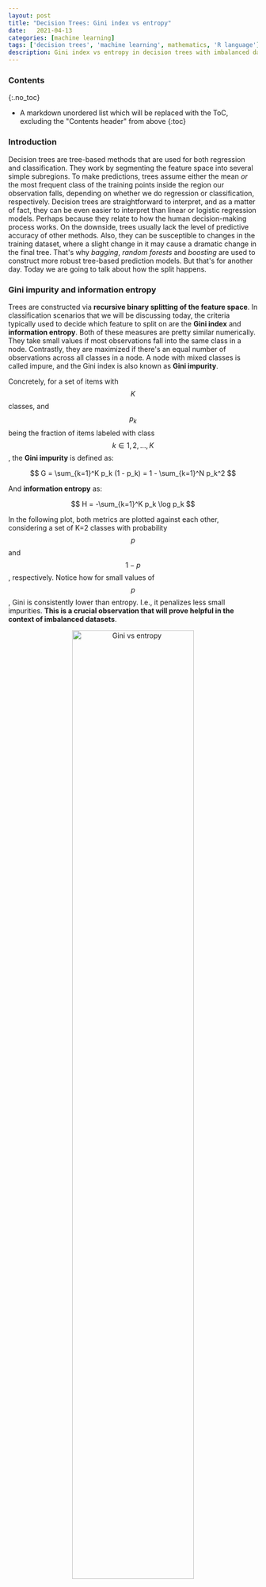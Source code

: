 ```yaml
---
layout: post
title: "Decision Trees: Gini index vs entropy"
date:   2021-04-13
categories: [machine learning]
tags: ['decision trees', 'machine learning', mathematics, 'R language']
description: Gini index vs entropy in decision trees with imbalanced datasets 
---
```


### Contents
{:.no_toc}

* A markdown unordered list which will be replaced with the ToC, excluding the "Contents header" from above
{:toc}

### Introduction
Decision trees are tree-based methods that are used for both regression and classification. They work by segmenting the feature space into several simple subregions. To make predictions, trees assume either the mean *or* the most frequent class of the training points inside the region our observation falls, depending on whether we do regression or classification, respectively. Decision trees are straightforward to interpret, and as a matter of fact, they can be even easier to interpret than linear or logistic regression models. Perhaps because they relate to how the human decision-making process works. On the downside, trees usually lack the level of predictive accuracy of other methods. Also, they can be susceptible to changes in the training dataset, where a slight change in it may cause a dramatic change in the final tree. That's why *bagging*, *random forests* and *boosting* are used to construct more robust tree-based prediction models. But that's for another day. Today we are going to talk about how the split happens.

### Gini impurity and information entropy
Trees are constructed via **recursive binary splitting of the feature space**. In classification scenarios that we will be discussing today, the criteria typically used to decide which feature to split on are the **Gini index** and **information entropy**. Both of these measures are pretty similar numerically. They take small values if most observations fall into the same class in a node. Contrastly, they are maximized if there's an equal number of observations across all classes in a node. A node with mixed classes is called impure, and the Gini index is also known as **Gini impurity**.

Concretely, for a set of items with $$K$$ classes, and $$p_k$$ being the fraction of items labeled with class $$k\in {1,2,\ldots,K}$$, the **Gini impurity** is defined as:

$$
G = \sum_{k=1}^K p_k (1 - p_k) = 1 - \sum_{k=1}^N p_k^2
$$

And **information entropy** as:

$$
H = -\sum_{k=1}^K p_k \log p_k
$$

In the following plot, both metrics are plotted against each other, considering a set of K=2 classes with probability $$p$$ and $$1-p$$, respectively. Notice how for small values of $$p$$, Gini is consistently lower than entropy. I.e., it penalizes less small impurities. **This is a crucial observation that will prove helpful in the context of imbalanced datasets**.

<p align="center">
<img style="width: 70%; height: 70%" src="{{ site.url }}/images/decision_trees/gini_vs_entropy.png" alt="Gini vs entropy">
</p>

The Gini index is used by the CART (classification and regression tree) algorithm, whereas information gain via entropy reduction is used by algorithms like [C4.5](https://en.wikipedia.org/wiki/C4.5_algorithm). In the following image, we see a part of a decision tree for predicting whether a person receiving a loan will be able to pay it back. The left node is an example of a low impurity node since most of the observations fall into the same class. Contrast this with the node on the right where observations of different classes are mixed in.

<p align="center">
<img style="width: 70%; height: 70%" src="{{ site.url }}/images/decision_trees/pure_vs_impure_node.png" alt="Decision trees: pure vs impure nodes">
</p>

Image taken from "Provost, Foster; Fawcett, Tom. Data Science for Business: What You Need to Know about Data Mining and Data-Analytic Thinking".

Let's calculate the **Gini impurity of the left node**:

$$
\begin{align}
G\left(\text{Balance < 50K}\right)
&= 1-\sum_{k=1}^{2} p_k^2 = 1-p_1^2 - p_2^2\\
&=1-\left(\frac{12}{13}\right)^2 -\left(\frac{1}{13}\right)^2
\simeq 0.14
\end{align} 
$$

And the **Gini impurity of the right node**:

$$
\begin{align}
G\left(\text{Balance} \ge \text{50K}\right)
&= 1-\sum_{k=1}^{2} p_k^2 = 1-p_1^2 - p_2^2\\
&=1-\left(\frac{4}{17}\right)^2 -\left(\frac{13}{17}\right)^2
\simeq 0.36
\end{align} 
$$

We notice that the left node has a lower Gini impurity index, which we'd expect since $$G$$ measures impurity, and the left node is purer relative to the right one. Let's calculate now the **entropy of the left node**:

$$
\begin{align}
H\left(\text{Balance < 50K}\right)
&= -\sum_{k=1}^{2} p_k \log{p}_k = -p_1 \log{p}_1 -p_2 \log{p}_2\\
&=-\frac{12}{13}\log\left(\frac{12}{13}\right) -\frac{1}{13}\log\left(\frac{1}{13}\right)
\simeq 0.27 nats
\end{align}
$$

Depending on whether we are using $$log_2$$ or $$log_e$$ in the entropy formula we get the result in *bits* or *nats*, respectively. For instance, here it's $$H \simeq 0.39 bits$$. Let's calculate the **entropy of the right node** as well:

$$
\begin{align}
H\left(\text{Balance}\ge\text{50K}\right)
&= -\sum_{k=1}^{2} p_k \log{p}_k = -p_1 \log{p}_1 -p_2 \log{p}_2\\
&=-\frac{4}{17}\log\left(\frac{4}{17}\right) -\frac{13}{17}\log\left(\frac{13}{17}\right)
\simeq 0.55 nats
\end{align} 
$$

Again, if we'd use base 2 in the entropy's logarithm, we'd get $$H \simeq 0.79 bits$$. Units aside, we see that the left node has lower entropy than the right one, which is expected since the left one is in a more *ordered* state and entropy measures *disorder*. So, it's $$H_\text{left} \simeq 0.27 nats$$ and  $$H_\text{right} \simeq 0.55 nats$$. **The various algorithms for assembling decision trees pick the next feature to split, so maximum impurity reduction is achieved.**

Let's calculate how much entropy is reduced by splitting on the "Balance" feature:

$$
\begin{align*}
H(\text{Parent}) &= -\frac{16}{30} \log\left(\frac{16}{30}\right) -\frac{14}{30}\log\left(\frac{14}{30}\right)\simeq 0.69nats\\
H(\text{Balance}) &= \frac{13}{30} \times 0.27 + \frac{17}{30} \times 0.55 \simeq 0.43nats
\end{align*}
$$

Therefore, the information gain by splitting on the "Balance" feature is:

$$
\text{IG} = H(\text{Parent}) - H(\text{Balance}) = 0.69 - 0.43 = 0.26nats
$$

If we were to choose among "Balance" and some other feature, say "Education", we would make up our mind based on the IG of both. If IG of "Balance" was 0.26 nats and IG of "Education" was 0.14 nats, we would pick the former to split.

So when do we use Gini impurity versus information gain via entropy reduction? Both metrics work more or less the same, and in only a few cases do the results differ considerably. Having said that, **there's a scenario where entropy might be more prudent: imbalanced datasets.**

### An example of an imbalanced dataset

The package [ROSE](https://cran.r-project.org/web/packages/ROSE/ROSE.pdf) comes with a built-in imbalanced dataset named *hacide*, consisting of *hacide.train* and *hacide.test*. The dataset has three variables in it for a total of $$N=10^3$$ observations. The *cls*, short for "class", is the response categorical variable, and $$x_1$$ and $$x_2$$ are the predictor variables. For building our classification trees, we will use the [rpart](https://cran.r-project.org/web/packages/rpart/rpart.pdf) package.

{% highlight R %}
{% raw %}
# Load the necessary libraries and the dataset 
library(ROSE)
library(rpart)
library(rpart.plot)
data(hacide)

# Check imbalance on training set
table(hacide.train$cls)
#
#   0   1 
# 980  20 
{% endraw %}
{% endhighlight %}

As you may see from the output above, this is a very imbalanced dataset. The vast majority, 980, of the 1000 observations belong to the "0" class, and only 20 belong to the "1" class. We will now fit a decision tree by using Gini as the split criterion.

{% highlight R %}
{% raw %}
# Use gini as the split criterion
tree.imb <- rpart(cls ~ ., data = hacide.train, parms = list(split = "gini"))
pred.tree.imb <- predict(tree.imb, newdata = hacide.test)
accuracy.meas(hacide.test$cls, pred.tree.imb[,2])
#
# Call: 
# accuracy.meas(response = hacide.test$cls, predicted = pred.tree.imb[, 2])
#
# Examples are labelled as positive when predicted is greater than 0.5 
#
# precision: 1.000
# recall: 0.200
# F: 0.167
{% endraw %}
{% endhighlight %}

Things don't look all that great. Although we have a perfect precision (reminder: Precision=TP/(TP+FP)), meaning that we don't have any false positives, our recall is very low (reminder: Recall=TP/(TP+FN), meaning that we have many false negatives. So basically, our classifier outputs pretty much always the majority class "0". F-metric also is very low. And this is the ROC curve which shows how horrible our performance is.

{% highlight R %}
{% raw %}
roc.curve(hacide.test$cls, pred.tree.imb[,2], plotit = T, main = "Gini index")
# Area under the curve (AUC): 0.600
{% endraw %}
{% endhighlight %}

<p align="center">
<img style="width: 70%; height: 70%" src="{{ site.url }}/images/decision_trees/gini_auc.png" alt="Gini vs entropy ROC curve">
</p>

So what did go wrong here? Let's take a look at the decision tree itself. Notice that the left node has 10 observations of the minority class and 979 of the dominant class. From the perspective of Gini impurity index that's a very pure node, because $$G_L = 1 - (10/989)^2 - (979/989)^2 \simeq 0.02$$. The same applies, albeit to a lesser degree, for the right node: $$G_R = 1 - (1/11)^2 - (10/11)^2\simeq 0.17$$. Therefore, $$G$$ doesn't appear to be working so great with our imbalanced dataset.

{% highlight R %}
{% raw %}
rpart.plot(tree.imb, main = "Gini Index", type = 5, extra = 3)
{% endraw %}
{% endhighlight %}

<p align="center">
<img style="width: 70%; height: 70%" src="{{ site.url }}/images/decision_trees/gini_tree.png" alt="Gini vs entropy ROC curve">
</p>

Let's repeat the fitting, but now we will use entropy as the split criterion for growing our tree.

{% highlight R %}
{% raw %}
# Use information gain as the split criterion
tree.imb <- rpart(cls ~ ., data = hacide.train, parms = list(split = "information"))
pred.tree.imb <- predict(tree.imb, newdata = hacide.test)
accuracy.meas(hacide.test$cls, pred.tree.imb[,2])
#
# Call: 
# accuracy.meas(response = hacide.test$cls, predicted = pred.tree.imb[, 2])
#
#  Examples are labelled as positive when predicted is greater than 0.5 
#
# precision: 1.000
# recall: 0.400
# F: 0.286
{% endraw %}
{% endhighlight %}

The precision is still perfect, i.e. we aren't predicting any false positives, and we doubled the recall. This improvement also reflects to the F metric. Also, the ROC curve of the new decision tree is way better than the previous run.

{% highlight R %}
{% raw %}
roc.curve(hacide.test$cls, pred.tree.imb[,2], plotit = T)
# Area under the curve (AUC): 0.883
{% endraw %}
{% endhighlight %}

<p align="center">
<img style="width: 70%; height: 70%" src="{{ site.url }}/images/decision_trees/entropy_auc.png" alt="Gini vs entropy ROC curve">
</p>

Here is the decision tree itself. Admittedly, it's a bit more complex that when we used Gini, but overall the classifier is more performant and useful.

{% highlight R %}
{% raw %}
rpart.plot(tree.imb, main = "Information Gain", type = 5, extra = 3)
{% endraw %}
{% endhighlight %}

<p align="center">
<img style="width: 70%; height: 70%" src="{{ site.url }}/images/decision_trees/entropy_tree.png" alt="Gini vs entropy ROC curve">
</p>
